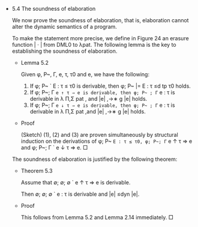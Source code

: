 - 5.4 The soundness of elaboration

	We now prove the soundness of elaboration, that is, elaboration cannot alter the dynamic semantics of a program.

	To make the statement more precise, we define in Figure 24 an erasure function | · | from DML0 to λpat. The following lemma is the key to establishing the soundness of elaboration.
	
	- Lemma 5.2
	
		Given φ, P~, Γ, e, τ, τ0 and e, we have the following:
		
		1. If φ; P~ ` E : τ ≤ τ0 is derivable, then φ; P~ |= E : τ ≤d tp τ0 holds.
		2. If φ; P~; Γ ` e ↑ τ ⇒ e is derivable, then φ; P~ ; Γ ` e : τ is derivable in λ Π,Σ pat , and |e| ,→∗ g |e| holds.
		3. If φ; P~; Γ ` e ↓ τ ⇒ e is derivable, then φ; P~ ; Γ ` e : τ is derivable in λ Π,Σ pat ,and |e| ,→∗ g |e| holds.

	- Proof

		(Sketch) (1), (2) and (3) are proven simultaneously by structural induction on the derivations of φ; P~ ` E : τ ≤ τ0, φ; P~; Γ ` e ↑ τ ⇒ e and φ; P~; Γ ` e ↓ τ ⇒ e. □

	The soundness of elaboration is justified by the following theorem:

	- Theorem 5.3

		Assume that ∅; ∅; ∅ ` e ↑ τ ⇒ e is derivable.

		Then ∅; ∅; ∅ ` e : τ is derivable and |e| ≤dyn |e|.

	- Proof

		This follows from Lemma 5.2 and Lemma 2.14 immediately. □

